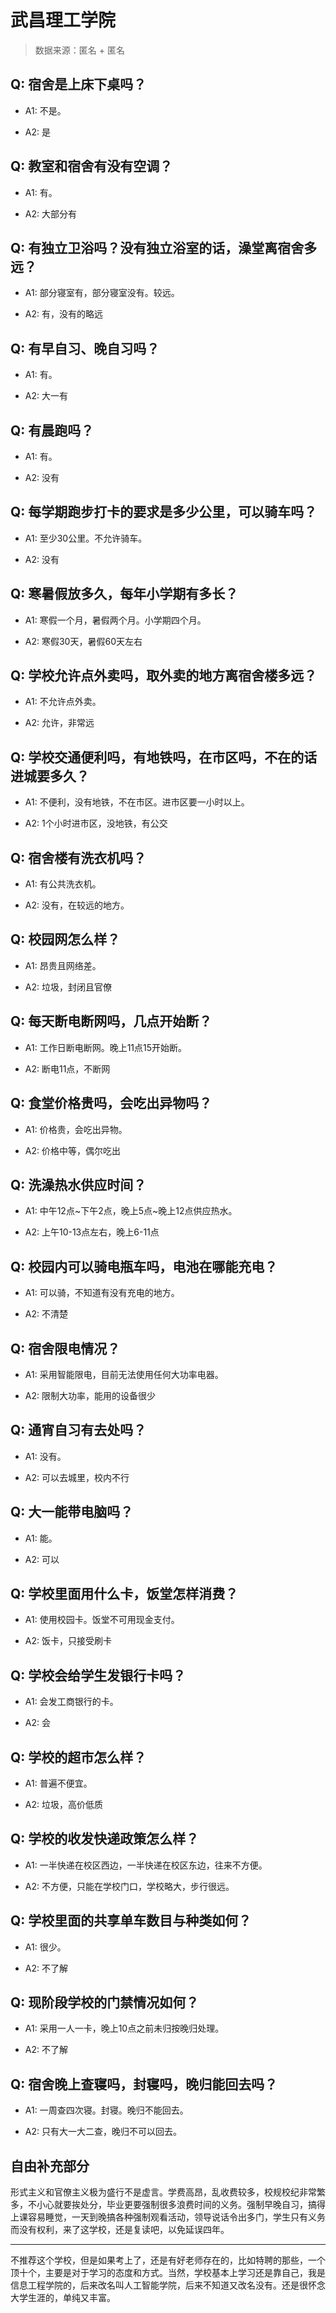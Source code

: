 # 武昌理工学院

> 数据来源：匿名 + 匿名

## Q: 宿舍是上床下桌吗？

- A1: 不是。

- A2: 是

## Q: 教室和宿舍有没有空调？

- A1: 有。

- A2: 大部分有

## Q: 有独立卫浴吗？没有独立浴室的话，澡堂离宿舍多远？

- A1: 部分寝室有，部分寝室没有。较远。

- A2: 有，没有的略远

## Q: 有早自习、晚自习吗？

- A1: 有。

- A2: 大一有

## Q: 有晨跑吗？

- A1: 有。

- A2: 没有

## Q: 每学期跑步打卡的要求是多少公里，可以骑车吗？

- A1: 至少30公里。不允许骑车。

- A2: 没有

## Q: 寒暑假放多久，每年小学期有多长？

- A1: 寒假一个月，暑假两个月。小学期四个月。

- A2: 寒假30天，暑假60天左右

## Q: 学校允许点外卖吗，取外卖的地方离宿舍楼多远？

- A1: 不允许点外卖。

- A2: 允许，非常远

## Q: 学校交通便利吗，有地铁吗，在市区吗，不在的话进城要多久？

- A1: 不便利，没有地铁，不在市区。进市区要一小时以上。

- A2: 1个小时进市区，没地铁，有公交

## Q: 宿舍楼有洗衣机吗？

- A1: 有公共洗衣机。

- A2: 没有，在较远的地方。

## Q: 校园网怎么样？

- A1: 昂贵且网络差。

- A2: 垃圾，封闭且官僚

## Q: 每天断电断网吗，几点开始断？

- A1: 工作日断电断网。晚上11点15开始断。

- A2: 断电11点，不断网

## Q: 食堂价格贵吗，会吃出异物吗？

- A1: 价格贵，会吃出异物。

- A2: 价格中等，偶尔吃出

## Q: 洗澡热水供应时间？

- A1: 中午12点\~下午2点，晚上5点\~晚上12点供应热水。

- A2: 上午10-13点左右，晚上6-11点

## Q: 校园内可以骑电瓶车吗，电池在哪能充电？

- A1: 可以骑，不知道有没有充电的地方。

- A2: 不清楚

## Q: 宿舍限电情况？

- A1: 采用智能限电，目前无法使用任何大功率电器。

- A2: 限制大功率，能用的设备很少

## Q: 通宵自习有去处吗？

- A1: 没有。

- A2: 可以去城里，校内不行

## Q: 大一能带电脑吗？

- A1: 能。

- A2: 可以

## Q: 学校里面用什么卡，饭堂怎样消费？

- A1: 使用校园卡。饭堂不可用现金支付。

- A2: 饭卡，只接受刷卡

## Q: 学校会给学生发银行卡吗？

- A1: 会发工商银行的卡。

- A2: 会

## Q: 学校的超市怎么样？

- A1: 普遍不便宜。

- A2: 垃圾，高价低质

## Q: 学校的收发快递政策怎么样？

- A1: 一半快递在校区西边，一半快递在校区东边，往来不方便。

- A2: 不方便，只能在学校门口，学校略大，步行很远。

## Q: 学校里面的共享单车数目与种类如何？

- A1: 很少。

- A2: 不了解

## Q: 现阶段学校的门禁情况如何？

- A1: 采用一人一卡，晚上10点之前未归按晚归处理。

- A2: 不了解

## Q: 宿舍晚上查寝吗，封寝吗，晚归能回去吗？

- A1: 一周查四次寝。封寝。晚归不能回去。

- A2: 只有大一大二查，晚归不可以回去。

## 自由补充部分

形式主义和官僚主义极为盛行不是虚言。学费高昂，乱收费较多，校规校纪非常繁多，不小心就要挨处分，毕业更要强制很多浪费时间的义务。强制早晚自习，搞得上课容易睡觉，一天到晚搞各种强制观看活动，领导说话令出多门，学生只有义务而没有权利，来了这学校，还是复读吧，以免延误四年。

***

不推荐这个学校，但是如果考上了，还是有好老师存在的，比如特聘的那些，一个顶十个，主要是对于学习的态度和方式。当然，学校基本上学习还是靠自己，我是信息工程学院的，后来改名叫人工智能学院，后来不知道又改名没有。还是很怀念大学生涯的，单纯又丰富。